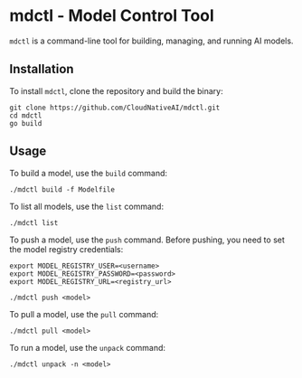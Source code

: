 # mdctl - Model Control Tool

`mdctl` is a command-line tool for building, managing, and running AI models.

## Installation

To install `mdctl`, clone the repository and build the binary:

```
git clone https://github.com/CloudNativeAI/mdctl.git
cd mdctl
go build
```

## Usage

To build a model, use the `build` command:

```
./mdctl build -f Modelfile
```

To list all models, use the `list` command:

```
./mdctl list
```

To push a model, use the `push` command. Before pushing, you need to set the model registry credentials:

```
export MODEL_REGISTRY_USER=<username>
export MODEL_REGISTRY_PASSWORD=<password>
export MODEL_REGISTRY_URL=<registry_url>
```

```
./mdctl push <model>
```

To pull a model, use the `pull` command:

```
./mdctl pull <model>
```

To run a model, use the `unpack` command:

```
./mdctl unpack -n <model>
```
